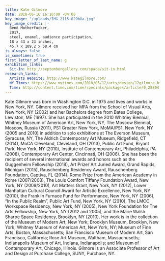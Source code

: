 ```yaml
---
title: Kate Gilmore
date: 2018-06-16 16:10:00 -04:00
key_image: "/uploads/IMG_2115-029b8a.jpg"
key_image_credit: |-
  Bend Motherfucker,
  2017,
  steel, enamel, audience participation,
  18 x 43 x 23 inches,
  45.7 x 109.2 x 58.4 cm
is_always: false
is_sometimes: true
first_letter_of_last_name: g
exhibition_links:
  Sit-In: http://septembergallery.com/space/sit-in.html
research_links:
  Artists Website: http://www.kategilmore.com/
  NY Times: https://www.nytimes.com/2010/05/12/arts/design/12gilmore.html?action=click&contentCollection=Art%20%26%20Design&module=RelatedCoverage&region=Marginalia&pgtype=article
  Time: http://content.time.com/time/specials/packages/article/0,28804,1971454_1971458_1971466,00.html
---
```


Kate Gilmore was born in Washington D.C. in 1975 and lives and works in New York, NY. Gilmore received her MFA from the School of Visual Arts, New York, NY (2002) and her Bachelors degree from Bates College, Lewiston, ME (1997). She has participated in the 2010 Whitney Biennial, Whitney Museum of American Art, New York, NY, The Moscow Biennial, Moscow, Russia (2011), PS1 Greater New York, MoMA/PS1, New York, NY (2005 and 2010) in addition to solo exhibitions at The Everson Museum, Syracuse, NY, The Aldrich Contemporary Art Museum, Ridgefield, CT (2014), MoCA Cleveland, Cleveland, OH (2013), Public Art Fund, Bryant Park, New York, NY (2010), Institute of Contemporary Art, Philadelphia, PA (2008), Contemporary Art Center, Cincinnati, OH (2006).  She has been the recipient of several international awards and honors such as the Guggenheim Fellowship (2018), Art Prize/ Art Juried Award, Grand Rapids, Michigan (2015), Rauschenberg Residency Award, Rauschenberg Foundation, Captiva, FL (2014), Rome Prize from the American Academy in Rome (2007/2008), The Louis Comfort Tiffany Foundation Award, New York, NY (2009/2010), Art Matters Grant, New York, NY (2012), Lower Manhattan Cultural Council Award for Artistic Excellence, New York, NY (2010), the Franklin Furnace Fund for Performance, New York, NY (2006), “In the Public Realm”, Public Art Fund, New York, NY (2010), The LMCC Workspace Residency, New York, NY (2005), New York Foundation for The Arts Fellowship, New York, NY (2012 and 2005), and the Marie Walsh Sharpe Space Residency, Brooklyn, NY (2010). Her work is in the collection of the Museum of Modern Art, New York; Brooklyn Museum, Brooklyn, New York; Whitney Museum of American Art, New York, NY; Museum of Fine Arts, Boston, Massachusetts; San Francisco Museum of Modern Art, San Francisco, California; Rose Art Museum, Waltham, Massachusetts; Indianapolis Museum of Art, Indiana, Indianapolis; and Museum of Contemporary Art, Chicago, Illinois.  Gilmore is an Associate Professor of Art and Design at Purchase College, SUNY, Purchase, NY.